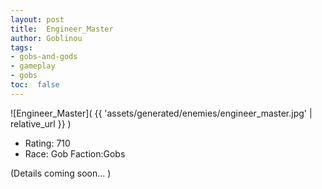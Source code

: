 ```yaml
---
layout: post
title:  Engineer_Master
author: Goblinou
tags:
- gobs-and-gods
- gameplay
- gobs
toc:  false
---
```


![Engineer_Master]( {{ 'assets/generated/enemies/engineer_master.jpg' | relative_url }} )
- Rating: 710
- Race: Gob  Faction:Gobs

(Details coming soon... )